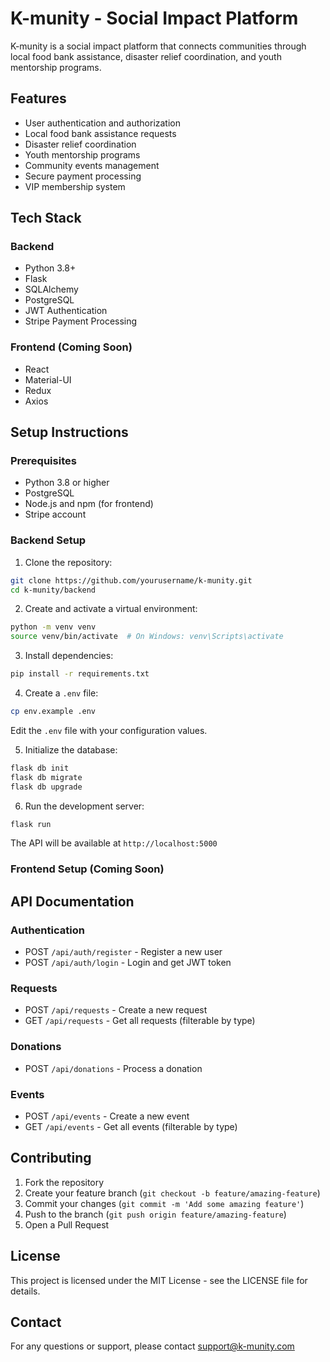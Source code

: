 # K-munity - Social Impact Platform

K-munity is a social impact platform that connects communities through local food bank assistance, disaster relief coordination, and youth mentorship programs.

## Features

- User authentication and authorization
- Local food bank assistance requests
- Disaster relief coordination
- Youth mentorship programs
- Community events management
- Secure payment processing
- VIP membership system

## Tech Stack

### Backend
- Python 3.8+
- Flask
- SQLAlchemy
- PostgreSQL
- JWT Authentication
- Stripe Payment Processing

### Frontend (Coming Soon)
- React
- Material-UI
- Redux
- Axios

## Setup Instructions

### Prerequisites
- Python 3.8 or higher
- PostgreSQL
- Node.js and npm (for frontend)
- Stripe account

### Backend Setup

1. Clone the repository:
```bash
git clone https://github.com/yourusername/k-munity.git
cd k-munity/backend
```

2. Create and activate a virtual environment:
```bash
python -m venv venv
source venv/bin/activate  # On Windows: venv\Scripts\activate
```

3. Install dependencies:
```bash
pip install -r requirements.txt
```

4. Create a `.env` file:
```bash
cp env.example .env
```
Edit the `.env` file with your configuration values.

5. Initialize the database:
```bash
flask db init
flask db migrate
flask db upgrade
```

6. Run the development server:
```bash
flask run
```

The API will be available at `http://localhost:5000`

### Frontend Setup (Coming Soon)

## API Documentation

### Authentication
- POST `/api/auth/register` - Register a new user
- POST `/api/auth/login` - Login and get JWT token

### Requests
- POST `/api/requests` - Create a new request
- GET `/api/requests` - Get all requests (filterable by type)

### Donations
- POST `/api/donations` - Process a donation

### Events
- POST `/api/events` - Create a new event
- GET `/api/events` - Get all events (filterable by type)

## Contributing

1. Fork the repository
2. Create your feature branch (`git checkout -b feature/amazing-feature`)
3. Commit your changes (`git commit -m 'Add some amazing feature'`)
4. Push to the branch (`git push origin feature/amazing-feature`)
5. Open a Pull Request

## License

This project is licensed under the MIT License - see the LICENSE file for details.

## Contact

For any questions or support, please contact support@k-munity.com 